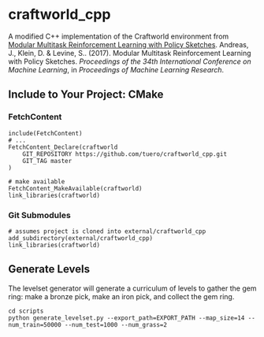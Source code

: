 # craftworld_cpp

A modified C++ implementation of the Craftworld environment from [Modular Multitask Reinforcement Learning with Policy Sketches](https://arxiv.org/pdf/1611.01796.pdf).
Andreas, J., Klein, D. &amp; Levine, S.. (2017). Modular Multitask Reinforcement Learning with Policy Sketches. *Proceedings of the 34th International Conference on Machine Learning*, in *Proceedings of Machine Learning Research*.

## Include to Your Project: CMake

### FetchContent
```shell
include(FetchContent)
# ...
FetchContent_Declare(craftworld
    GIT_REPOSITORY https://github.com/tuero/craftworld_cpp.git
    GIT_TAG master
)

# make available
FetchContent_MakeAvailable(craftworld)
link_libraries(craftworld)
```

### Git Submodules
```shell
# assumes project is cloned into external/craftworld_cpp
add_subdirectory(external/craftworld_cpp)
link_libraries(craftworld)
```

## Generate Levels
The levelset generator will generate a curriculum of levels to gather the gem ring:
make a bronze pick, make an iron pick, and collect the gem ring.
```shell
cd scripts
python generate_levelset.py --export_path=EXPORT_PATH --map_size=14 --num_train=50000 --num_test=1000 --num_grass=2
```
